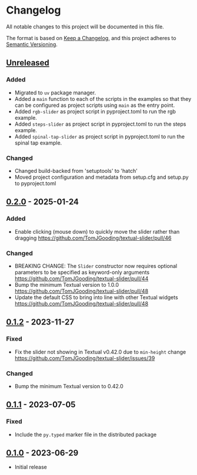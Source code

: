 # Changelog

All notable changes to this project will be documented in this file.

The format is based on [Keep a Changelog](https://keepachangelog.com/en/1.0.0/),
and this project adheres to [Semantic Versioning](https://semver.org/spec/v2.0.0.html).

## [Unreleased]

### Added

- Migrated to `uv` package manager.
- Added a `main` function to each of the scripts in the examples so that they
  can be configured as project scripts using `main` as the entry point.
- Added `rgb-slider` as project script in pyproject.toml to run the rgb example.
- Added `steps-slider` as project script in pyproject.toml to run the steps example.
- Added `spinal-tap-slider` as project script in pyproject.toml to run the spinal tap example.

### Changed

- Changed build-backed from 'setuptools' to 'hatch'
- Moved project configuration and metadata from setup.cfg and setup.py to pyproject.toml

## [0.2.0] - 2025-01-24

### Added

- Enable clicking (mouse down) to quickly move the slider rather than dragging <https://github.com/TomJGooding/textual-slider/pull/46>

### Changed

- BREAKING CHANGE: The `Slider` constructor now requires optional parameters to be specified as keyword-only arguments <https://github.com/TomJGooding/textual-slider/pull/44>
- Bump the minimum Textual version to 1.0.0 <https://github.com/TomJGooding/textual-slider/pull/48>
- Update the default CSS to bring into line with other Textual widgets <https://github.com/TomJGooding/textual-slider/pull/48>

## [0.1.2] - 2023-11-27

### Fixed

- Fix the slider not showing in Textual v0.42.0 due to `min-height` change <https://github.com/TomJGooding/textual-slider/issues/39>

### Changed

- Bump the minimum Textual version to 0.42.0

## [0.1.1] - 2023-07-05

### Fixed

- Include the `py.typed` marker file in the distributed package

## [0.1.0] - 2023-06-29

- Initial release

[unreleased]: https://github.com/TomJGooding/textual-slider/compare/v0.2.0...HEAD
[0.2.0]: https://github.com/TomJGooding/textual-slider/compare/v0.1.2...v0.2.0
[0.1.2]: https://github.com/TomJGooding/textual-slider/compare/v0.1.1...v0.1.2
[0.1.1]: https://github.com/TomJGooding/textual-slider/compare/v0.1.0...v0.1.1
[0.1.0]: https://github.com/TomJGooding/textual-slider/commits/v0.1.0
